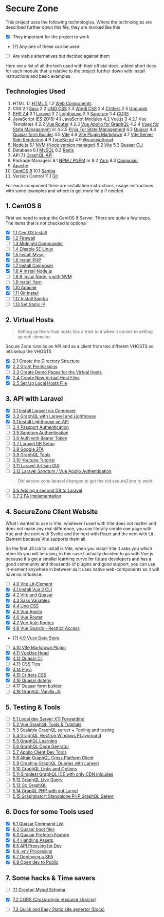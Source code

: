 # Secure Zone

This project uses the following technologies, Where the technologies are described further down this file, they are marked like this

- [x] They important for the project to work
- [?] Any one of these can be used
- [ ] Are viable alternatives but decided against them

Here are a list of all the tech used with their official docs, added short docs for each module that is relative to the project further down with install instructions and basic examples.

## Technologies Used

1. HTML
  1.1 [HTML 5](https://www.w3schools.com/html/)
  1.2 [Web Components](webComponents.org)
2. CSS
  2.1 [Sass](https://sass1.lang.com/)
  2.2 [UNO CSS](https://github.com/antfu/unocss)
  2.3 [Windi CSS](https://github.com/windicss/windicss)
  2.4 [Critters](https://github.com/GoogleChromeLabs/critters)
  2.5 [Unplugin](https://github.com/antfu/unplugin-icons)
3. [PHP 7.4](https://www.php.net/)
  3.1 [Laravel](https://laravel.com/)
  3.2 [Lighthouse](https://lighthouse-php.com/)
  3.3 [Sanctum](https://laravel.com/8.x/sanctum)
  3.4 [CORS](https://lighthouse-php.com/5/getting-started/configuration.html#cors)
4. [JavaScript (ES 2016)](https://www.javascript.com/)
  4.1 JavaScript Modules
  4.2 [Vue.js 3](https://vuejs.org/)
    4.2.1 Vue Templates
    4.2.2 [Vue Router](https://router.vuejs.org/)
    4.2.3 [Vue Apollo for GraphQL](https://apollo.vuejs.org/)
    4.2.4 [Vuex for State Management](https://next.vuex.vuejs.org/) or
    4.2.5 [Pinia For State Management](https://pinia.esm.dev/introduction.html)
  4.3 [Quasar](https://quasar.dev/)
  4.4 [Quasar form Builder](https://github.com/baggachipz/q1.form-builder-demo)
  4.5 [Vite](https://vitejs.dev/)
  4.6 [Vite Plugin Markdown](https://github.com/antfu/vite-plugin-md)
  4.7 [Vite Server Side Rendering](https://vitejs.dev/guide/ssr.html)
  4.8 [TypeScript](https://www.typescriptlang.org/)
  4.9 [@vueuse/head](https://github.com/vueuse/head)
5. [Node.js](https://nodejs.org/)
  5.1 [NVM (Node version manager)](https://github.com/mvm-sh/nvm)
  5.2 [Vite](https://vitejs.dev/)
  5.3 [Quasar CLi](https://quasar.dev/)
6. Database
  6.1 [MySQL](https://www.mysql.com/)
  6.2 [Redis](https://redis.io/)
7. API
  7.1 [GraphQL API](https://graphql.org/)
8. Package Managers
  8.1 [NPM / PNPM](https://www.npmjs.com/) or
  8.2 [Yarn](https://yarnpkg.com/)
  8.3 [Composer](https://getcomposer.org/)
9. [Apache](https://www.apache.org/)
10. [CentOS 8](https://www.centos.org/)
  10.1 [Samba](https://www.linuxtechi.com/install-configure-samba-centos-8/)
11. Version Control
  11.1 [Git](https://git-scm.com/)

For each component there are installation instructions, usage instructions with some examples and where to get more help if needed

## 1. CentOS 8

First we need to setup the CentOS 8 Server. There are quite a few steps. The items that is not checked is optional

- [x] [1.1 CentOS Install](centOS/1.1-centOSInstall.md)
- [x] [1.2 Firewall](centOS/1.2-firewall.md)
- [ ] [1.3 Midnight Commander](centOS/1.3-midnightCommander.md)
- [ ] [1.4 Disable SE Linux](centOS/1.4-seLinux.md)
- [x] [1.5 Install Mysql](centOS/1.5-mysql.md)
- [x] [1.6 Install PHP](centOS/1.6-php.md)
- [x] [1.7 Install Composer](centOS/1.7-composer.md)
- [x] [1.8 A Install Node.js](centOS/1.8-nodejs.md)
- [ ] [1.8 B Instal Node.js with NVM](centOS/1.8-nvm.md)
- [ ] [1.9 Install Yarn](centOS/1.9-yarn.md)
- [x] [1.10 Apache](centOS/1.10-apache.md)
- [x] [1.11 Git Install](centOS/1.11-git.md)
- [ ] [1.12 Install Samba](centOS/1.12-samba.md)
- [ ] [1.13 Set Static IP](centOS/1.13-networkSetStatic.md)

## 2. Virtual Hosts

> Setting up the virtual hosts has a trick to it when it comes to setting up sub-domains

Secure Zone runs as an API and as a client from two different VHOSTS so lets setup the VHOSTS

- [x] [2.1 Create the Directory Structure](vhosts/2.1-structure.md)
- [x] [2.2 Grant Permissions](vhosts/2.2-permissions.md)
- [ ] [2.3 Create Demo Pages for the Virtual Hosts](vhosts/2.3-demoPages.md)
- [x] [2.4 Create New Virtual Host Files](vhosts/2.4-createConfFiles.md)
- [x] [2.5 Set Up Local Hosts File](vhosts/2.5-hostsFile.md)

## 3. API with Laravel

- [x] [3.1 Install Laravel via Composer](API/3.1-installWithComp.md)
- [x] [3.2 GraphQL with Laravel and Lighthouse](API/3.2-graphql.md)
- [x] [3.1 Install Lighthouse on API](API/3.3-lighthouse.md)
- [ ] [3.4 Passport Authentication](API/3.4-passportAuth.md)
- [ ] [3.5 Sanctum Authentication](API/3.5-sanctum.md)
- [ ] [3.6 Auth with Bearer Token](API/3.6-bearerAuth.md)
- [ ] [3.7 Laravel DB Setup](API/3.7-data.md)
- [ ] [3.9 Google 2FA](API/3.8-2fa.md)
- [ ] [3.9 GraphQL Tools](API/3.9-graphqlTools.md)
- [ ] [3.10 Youtube Tutorial](API/3.10-youtube.md)
- [ ] [3.11 Laravel Artisan GUI](API/3.11-artisanGui.md)
- [ ] [3.12 Laravel Sanctum / Vue Apollo Authentication](API/3.12-sanctumApollo.md)

> Old secure zone laravel changes to get the old.secureZone to work

- [ ] [3.6 Adding a second DB to Laravel](API/3.6-data.md)
- [ ] [3.7 2 FA Implementation](API/3.7-2fa.md)

## 4. SecureZone Client Website

What I wanted to use is Vite, whatever I used with Vite does not matter and does not make any real difference, you can literally create one page with Vue and the next with Svelte and the next with React and the next with Lit-Element because Vite supports them all.

So the first JS Lib to install is Vite, when you install Vite it asks you which other lib you will be using, in this case I actually decided to go with Vue.js because it's got a smaller learning curve for future developers and has a good community and thousands of plugins and good support, you can use lit-element anywhere in between as it uses native web-components so it will have no influence.

- [ ] [4.0 Vite Lit-Element](client/4.0-litElement.md)
- [x] [4.1 Install Vue 3 CLI](client/4.1-vue.md)
- [x] [4.2 Vite and Quasar](client/4.2-viteQuasar.md)
- [x] [4.3 Sass Variables](client/4.3-sassVars.md)
- [x] [4.4 Uno CSS](client/4.4-unoCss.md)
- [x] [4.5 Vue Apollo](client/4.5-vueApollo.md)
- [x] [4.6 Vue Router](client/4.6-vueRouter.md)
- [x] [4.7 Vue Auto Routes](client/4.7-vueAutoRoutes.md)
- [x] [4.8 Vue Guards - Restrict Access](client/4.8-vueGuards.md)
- [?] [4.9 Vuex Data Store](client/4.9-vuexDataStore.md)
- [ ] [4.10 Vite Markdown Plugin](client/4.10-vitePluginMd.md)
- [x] [4.11 VueUse Head](client/4.11-VueUseHead.md)
- [x] [4.12 Quasar Cli](client/4.12-quasarCli.md)
- [ ] [4.13 CSS Tips](client/4.13-cssTips.md)
- [x] [4.14 Pinia](client/4.14-piniaStateAndStore.md)
- [x] [4.15 Critters CSS](client/4.15-critters.md)
- [x] [4.16 Quasar dotenv](client/4.16-dotenv.md) 
- [ ] [4.17 Quasar form builder](client/4.17-quasarFormBuilder.md)
- [ ] [4.18 GraphQL Vanilla JS](client/4.18-NoFramworkGraphQL.md)

## 5. Testing & Tools 

- [ ] [5.1 Local dev Server X11 Forwarding](tools/5.1-x11forwarding.md)
- [ ] [5.2 Vue GraphQL Tools & Tutotials](tools/5.2-vueGraphQLResources.md)
- [ ] [5.3 Scalable GraphQL server + Tooling and testing](tools/5.3-graphqlServerAndTools.md)
- [ ] [5.4 GraphQL Electron Windows PLayground](tools/5.4-grapthQLElectron.md)
- [ ] [5.5 GraphQL Learning](tools/5.5-learingGraphQL.md)
- [ ] [5.6 GraphQL Code Genrator](https://github.com/dotansimha/graphql-code-generator)
- [ ] [5.7 Apollo Client Dev Tools](tools/5.7-apolloDevTools.md)
- [ ] [5.8 Altair GraphQL Cross Platform Client](tools/5.8-altairGraphQL.md)
- [ ] [5.9 Creating GraphQL Queries with Laravel](tools/5.9-creatingGQLueries.md)
- [ ] [5.10 GraphQL Links and Options](tools/5.10-GQLFrameworkLinks.md)
- [ ] [5.11 Simplest GraphQL IDE with only CDN inlcudes](tools/5.11-GraphQLIDECDN.md)
- [ ] [5.12 GraphQL Live Query](tools/5.12-graphQLiveQuery.md)
- [ ] [5.13 Go GraphQL](https://github.com/hasura/go-graphql-client)
- [ ] [5.14 GrapQL PHP with out Larvel](https://github.com/webonyx/graphql-php) 
- [ ] [5.15 Graphinatort Standalone PHP GraphQL Serevr](https://github.com/infinityloop-dev/graphpinator)

## 6. Docs for some Tools used

- [x] [6.1 Quasar Command List](quasar/6.1-commandList.md)
- [x] [6.2 Quasar boot files](quasar/6.2-bootFiles.md)
- [x] [6.3 Quasar Prefetch Feature](quasar/6.3-quasarPrefetch.md)
- [x] [6.4 Handling Assets](quasar/6.4-quasarAssets.md); 
- [x] [6.5 API Proxying for Dev](quasar/6.5-apiProxy.md)
- [x] [6.6 .env Processing](quasar/6.6-envProcess.md)
- [x] [6.7 Deploying a SPA](quasar/6.7-deployingOrBuilding.md)
- [x] [6.8 Open dev to Public](quasar/6.8-devForPublic.md)

## 7. Some hacks & Time savers

- [ ] [7.1 Graphql Mysql Schema](hacks/7.1-graphqlMysqlSchema.md)
- [x] [7.2 CORS (Cross-origin resource sharing)](hacks/7.2-cors.md)
- [ ] [7.3 Quick and Easy Static site genertor (Docs)](hacks/7.3-staticSiteGenHugo.md)


